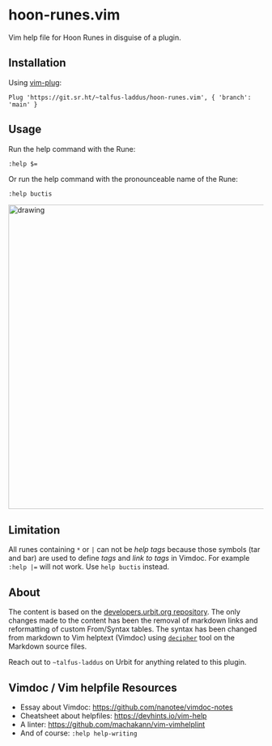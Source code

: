 # hoon-runes.vim

Vim help file for Hoon Runes in disguise of a plugin.

## Installation

Using [vim-plug](https://github.com/junegunn/vim-plug):
```
Plug 'https://git.sr.ht/~talfus-laddus/hoon-runes.vim', { 'branch': 'main' }
```

## Usage

Run the help command with the Rune:
```
:help $=
```
Or run the help command with the pronounceable name of the Rune:
```
:help buctis
```

<img src="https://minio.mutualisten.de/talfus-laddus/hoon-runes.vim/demo.gif" alt="drawing" width="600"/>

## Limitation

All runes containing `*` or `|` can not be *help tags* because those symbols (tar and
bar) are used to define *tags* and *link to tags* in Vimdoc. For example `:help |=` will
not work. Use `help buctis` instead.

## About

The content is based on the [developers.urbit.org repository](https://github.com/urbit/developers.urbit.org/tree/main/content/reference/hoon/rune).
The only changes made to the content has been the removal of markdown links and reformatting of custom From/Syntax tables.
The syntax has been changed from markdown to Vim helptext (Vimdoc) using
[`decipher`](https://git.sr.ht/~talfus-laddus/decipher) tool on the Markdown source files.

Reach out to `~talfus-laddus` on Urbit for anything related to this plugin.

## Vimdoc / Vim helpfile Resources

- Essay about Vimdoc: https://github.com/nanotee/vimdoc-notes
- Cheatsheet about helpfiles: https://devhints.io/vim-help
- A linter: https://github.com/machakann/vim-vimhelplint
- And of course: `:help help-writing`

